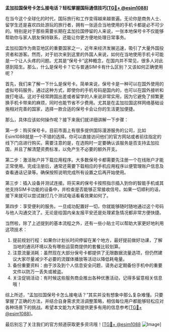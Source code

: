 **孟加拉国保号卡怎么接电话？轻松掌握国际通信技巧[[TG💪+ @esim1088](https://t.me/s/esim1088)]**

在当今这个全球化的时代，国际旅行和工作变得越来越普遍。无论你是商务人士、留学生还是喜欢四处游玩的旅行者，拥有一张适合当地使用的手机卡都是必不可少的。特别是对于那些需要长期在孟加拉国停留的人来说，一张本地保号卡不仅能够帮助你与家人朋友保持联系，还能让你更方便地处理日常事务。

孟加拉国作为南亚地区的重要国家之一，近年来经济发展迅速，吸引了大量外国投资者和游客。然而，对于初次来到这里的外国人来说，如何在当地使用手机卡可能是一个让人头疼的问题。尤其是“保号卡”这种概念，在国内并不常见，很多人对此感到陌生。那么，什么是保号卡？它与普通SIM卡有什么区别？又该如何正确使用呢？

首先，我们来了解一下什么是保号卡。简单来说，保号卡是一种可以在国外使用的虚拟号码服务，通过这种方式，即使你的手机号码是国内的，也可以在国外接听和拨打电话。这对于经常跨国出差或者留学的人来说非常实用，因为它避免了频繁更换手机卡带来的麻烦，同时也能节省不少费用。尤其是在孟加拉国这样网络基础设施相对完善的国家，选择一款合适的保号卡会让你的生活更加便捷。

那么，具体应该如何操作呢？接下来我们就详细讲解一下步骤：

第一步：购买保号卡。目前市面上有很多提供国际漫游服务的公司，比如Esim1088就是一个不错的选择。你可以直接访问他们的官方网站或者前往指定的线下门店进行购买。需要注意的是，在选购时一定要确认该服务是否支持孟加拉国，并且了解清楚资费标准，以免产生不必要的额外开支。

第二步：激活账户并下载应用程序。大多数保号卡都需要先注册一个在线账户才能正常使用。完成注册后，通常还需要下载相应的手机应用程序以便管理账户信息及查看通话记录等。确保按照说明完成所有设置之后再开始使用。

第三步：插入设备并测试连接。将买来的保号卡按照指示插入到你的智能手机或其他支持SIM卡功能的设备中，并检查是否能够正常接收信号。如果一切顺利的话，接下来就可以尝试拨打几个测试电话看看效果如何了。

第四步：享受便利的服务。一旦成功配置好一切，你就能够随时随地通过这个号码与他人沟通交流了。无论是给国内亲友报平安还是处理紧急情况都非常方便快捷。

当然啦，除了上述提到的基本流程之外，还有一些小贴士可以帮助大家更好地利用这项技术：

1. 提前规划行程：如果你计划长时间停留在某个地方，最好提前做好功课，了解当地的通讯环境以及有哪些运营商提供的套餐比较划算。
2. 注意流量消耗：虽然现在大部分保号卡都提供了无限数据流量选项，但仍然建议大家尽量减少不必要的流媒体播放等活动以降低耗电量。
3. 备份重要资料：由于涉及到个人信息安全问题，请务必定期备份手机中的重要文件以防万一丢失或被盗。
4. 关注促销活动：有时候这些服务商会推出各种优惠活动，记得多留意相关信息哦！

综上所述，“孟加拉国保号卡怎么接电话？”其实并没有想象中那么复杂难懂。只要掌握了正确的方法，并结合自身需求灵活调整策略，相信每位用户都能够轻松应对各种场景下的挑战。希望本文能为大家提供更多有用的信息参考[[TG💪+ @esim1088](https://t.me/s/esim1088)]。

最后别忘了关注我们的官方频道获取更多资讯哦！[[TG💪+ @esim1088](https://t.me/s/esim1088) ![Image](https://i.postimg.cc/4NQfJmqS/Snipaste-2025-05-13-00-14-12.png)]